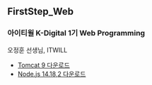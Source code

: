 ## FirstStep_Web
### 아이티윌 K-Digital 1기 Web Programming
오정훈 선생님, ITWILL

* [Tomcat 9 다운로드](https://tomcat.apache.org/download-90.cgi)
* [Node.js 14.18,2 다운로드](https://nodejs.org/download/release/v14.18.2/)
